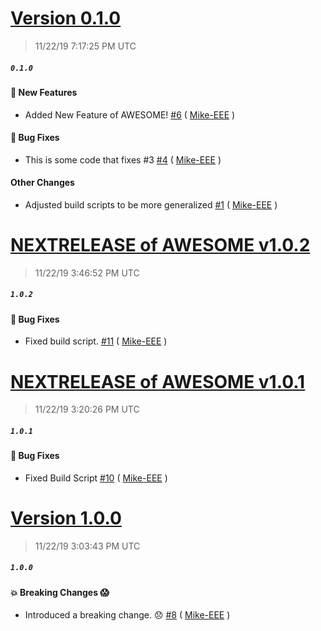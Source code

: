 # [Version 0.1.0](https://github.com/ExtendedXmlSerializer/NextRelease/releases/tag/0.1.0)
> 11/22/19 7:17:25 PM UTC
##### `0.1.0`

#### &#128640; New Features 
- Added New Feature of AWESOME! [#6](https://github.com/ExtendedXmlSerializer/NextRelease/pull/6) ( [Mike-EEE](https://github.com/Mike-EEE) )

#### &#128027; Bug Fixes 
- This is some code that fixes #3 [#4](https://github.com/ExtendedXmlSerializer/NextRelease/pull/4) ( [Mike-EEE](https://github.com/Mike-EEE) )

#### Other Changes 
- Adjusted build scripts to be more generalized [#1](https://github.com/ExtendedXmlSerializer/NextRelease/pull/1) ( [Mike-EEE](https://github.com/Mike-EEE) )


# [NEXTRELEASE of AWESOME v1.0.2](https://github.com/ExtendedXmlSerializer/NextRelease/releases/tag/1.0.2)
> 11/22/19 3:46:52 PM UTC
##### `1.0.2`

#### &#128027; Bug Fixes 
- Fixed build script. [#11](https://github.com/ExtendedXmlSerializer/NextRelease/pull/11) ( [Mike-EEE](https://github.com/Mike-EEE) )


# [NEXTRELEASE of AWESOME v1.0.1](https://github.com/ExtendedXmlSerializer/NextRelease/releases/tag/1.0.1)
> 11/22/19 3:20:26 PM UTC
##### `1.0.1`

#### &#128027; Bug Fixes 
- Fixed Build Script [#10](https://github.com/ExtendedXmlSerializer/NextRelease/pull/10) ( [Mike-EEE](https://github.com/Mike-EEE) )


# [Version 1.0.0](https://github.com/ExtendedXmlSerializer/NextRelease/releases/tag/1.0.0)
> 11/22/19 3:03:43 PM UTC
##### `1.0.0`

#### &#128165; Breaking Changes &#128561; 
- Introduced a breaking change. &#128542; [#8](https://github.com/ExtendedXmlSerializer/NextRelease/pull/8) ( [Mike-EEE](https://github.com/Mike-EEE) )



